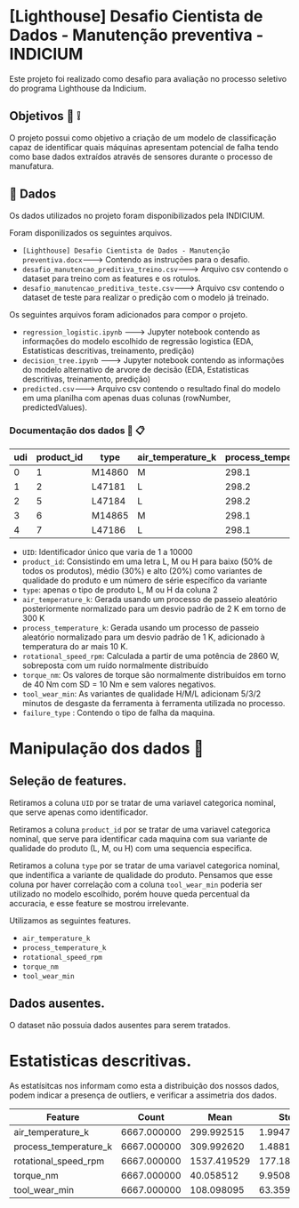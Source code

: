 # [Lighthouse] Desafio Cientista de Dados - Manutenção preventiva - INDICIUM

Este projeto foi realizado como desafio para avaliação no processo seletivo do programa Lighthouse da Indicium.

## Objetivos :pushpin: :grey_exclamation:
O projeto possui como objetivo a criação de um modelo de classificação capaz de identificar quais máquinas apresentam potencial de falha tendo como base dados extraídos através de sensores durante o processo de manufatura.

## :book: Dados 

Os dados utilizados no projeto foram disponibilizados pela INDICIUM.

Foram disponilizados os seguintes arquivos.

- `[Lighthouse] Desafio Cientista de Dados - Manutenção preventiva.docx`---> Contendo as instruções para o desafio.
- `desafio_manutencao_preditiva_treino.csv`---> Arquivo csv contendo o dataset para treino com as features e os rotulos.
- `desafio_manutencao_preditiva_teste.csv`---> Arquivo csv contendo o dataset de teste para realizar o predição com o modelo já treinado.

Os seguintes arquivos foram adicionados para compor o projeto.

- `regression_logistic.ipynb` ---> Jupyter notebook contendo as informações do modelo escolhido de regressão logistica (EDA, Estatisticas descritivas, treinamento, predição)
- `decision_tree.ipynb` ---> Jupyter notebook contendo as informações do modelo alternativo de arvore de decisão (EDA, Estatisticas descritivas, treinamento, predição)
- `predicted.csv`---> Arquivo csv contendo o resultado final do modelo em uma planilha com apenas duas colunas (rowNumber, predictedValues). 

### Documentação dos dados  :eyes: :clipboard:

| udi | product_id | type | air_temperature_k | process_temperature_k | rotational_speed_rpm | torque_nm | tool_wear_min | failure_type |
| --- | --- | --- | --- | --- | --- | --- | --- | --- |
| 0 | 1 | M14860 | M | 298.1 | 308.6 | 1551 | 42.8 | 0 | No Failure |
| 1 | 2 | L47181 | L | 298.2 | 308.7 | 1408 | 46.3 | 3 | No Failure |
| 2 | 5 | L47184 | L | 298.2 | 308.7 | 1408 | 40.0 | 9 | No Failure |
| 3 | 6 | M14865 | M | 298.1 | 308.6 | 1425 | 41.9 | 11 | No Failure |
| 4 | 7 | L47186 | L | 298.1 | 308.6 | 1558 | 42.4 | 14 | No Failure |




- `UID`: Identificador único que varia de 1 a 10000
- `product_id`: Consistindo em uma letra L, M ou H para baixo (50% de todos os produtos), médio (30%) e alto (20%) como variantes de qualidade do produto e um número de série específico da variante
- `type`: apenas o tipo de produto L, M ou H da coluna 2
- `air_temperature_k`: Gerada usando um processo de passeio aleatório posteriormente normalizado para um desvio padrão de 2 K em torno de 300 K
- `process_temperature_k`: Gerada usando um processo de passeio aleatório normalizado para um desvio padrão de 1 K, adicionado à temperatura do ar mais 10 K.
- `rotational_speed_rpm`: Calculada a partir de uma potência de 2860 W, sobreposta com um ruído normalmente distribuído
- `torque_nm`: Os valores de torque são normalmente distribuídos em torno de 40 Nm com SD = 10 Nm e sem valores negativos.
- `tool_wear_min`: As variantes de qualidade H/M/L adicionam 5/3/2 minutos de desgaste da ferramenta à ferramenta utilizada no processo.
- `failure_type` : Contendo o tipo de falha da maquina. 

# Manipulação dos dados  :pencil:

## Seleção de features.

Retiramos a coluna `UID` por se tratar de uma variavel categorica nominal, que serve apenas como identificador.

Retiramos a coluna `product_id` por se tratar de uma variavel categorica nominal, que serve para identificar cada maquina
com sua variante de qualidade do produto (L, M, ou H) com uma sequencia especifica.

Retiramos a coluna `type` por se tratar de uma variavel categorica nominal, que indentifica a variante de qualidade do produto. Pensamos que esse coluna por haver correlação com a coluna `tool_wear_min` poderia ser utilizado no modelo escolhido, porém houve queda percentual da accuracia, e esse feature se mostrou irrelevante.

Utilizamos as seguintes features.

- `air_temperature_k`
- `process_temperature_k`
- `rotational_speed_rpm`
- `torque_nm`
- `tool_wear_min`

## Dados ausentes.

O dataset não possuia dados ausentes para serem tratados.

# Estatisticas descritivas.

As estatísitcas nos informam como esta a distribuição dos nossos dados, podem indicar a presença de outliers, e verificar a assimetria dos dados.

| Feature | Count | Mean | Std | Min | 25% | 50% | 75% | Max |
| --- | --- | --- | --- | --- | --- | --- | --- | --- |
| air_temperature_k | 6667.000000 | 299.992515 | 1.994710 | 295.300000 | 298.300000 | 300.000000 | 301.500000 | 304.500000 |
| process_temperature_k | 6667.000000 | 309.992620 | 1.488101 | 305.700000 | 308.800000 | 310.000000 | 311.100000 | 313.800000 |
| rotational_speed_rpm | 6667.000000 | 1537.419529 | 177.182908 | 1168.000000 | 1422.500000 | 1503.000000 | 1612.000000 | 2886.000000 |
| torque_nm | 6667.000000 | 40.058512 | 9.950804 | 3.800000 | 33.200000 | 40.200000 | 46.800000 | 76.600000 |
| tool_wear_min | 6667.000000 | 108.098095 | 63.359915 | 0.000000 | 54.000000 | 108.000000 | 162.000000 | 251.000000 |

##




